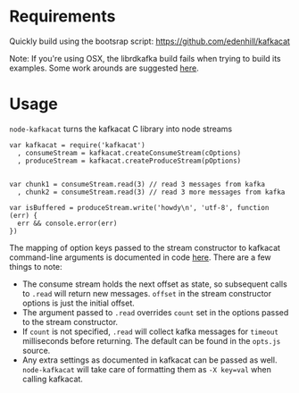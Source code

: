 Requirements
============
Quickly build using the bootsrap script: https://github.com/edenhill/kafkacat

Note: If you're using OSX, the librdkafka build fails when trying to build its examples. Some work arounds are suggested [here](https://github.com/edenhill/librdkafka/issues/49).

Usage
=====
`node-kafkacat` turns the kafkacat C library into node streams

```
var kafkacat = require('kafkacat')
  , consumeStream = kafkacat.createConsumeStream(cOptions)
  , produceStream = kafkacat.createProduceStream(pOptions)


var chunk1 = consumeStream.read(3) // read 3 messages from kafka
  , chunk2 = consumeStream.read(3) // read 3 more messages from kafka

var isBuffered = produceStream.write('howdy\n', 'utf-8', function (err) {
  err && console.error(err)
})
```

The mapping of option keys passed to the stream constructor to kafkacat command-line arguments is documented in code [here](https://github.com/Rafflecopter/node-kafkacat/blob/master/lib/opts.js#L8). There are a few things to note: 
 - The consume stream holds the next offset as state, so subsequent calls to `.read` will return new messages. `offset` in the stream constructor options is just the initial offset.
 - The argument passed to `.read` overrides `count` set in the options passed to the stream constructor.
 - If `count` is not specified, `.read` will collect kafka messages for `timeout` milliseconds before returning. The default can be found in the `opts.js` source.
 - Any extra settings as documented in kafkacat can be passed as well. `node-kafkacat` will take care of formatting them as `-X key=val` when calling kafkacat.
